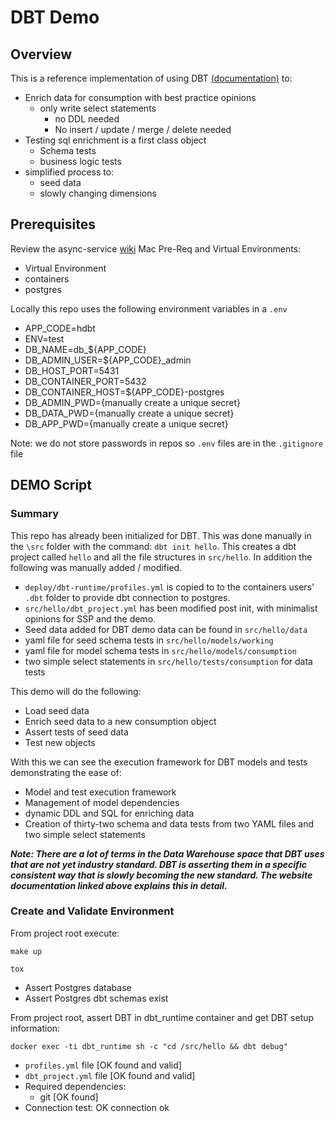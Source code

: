 # DBT Demo

## Overview

This is a reference implementation of using DBT [(documentation)](https://docs.getdbt.com/) to:

* Enrich data for consumption with best practice opinions
  * only write select statements
    * no DDL needed
    * No insert / update / merge / delete needed
* Testing sql enrichment is a first class object
  * Schema tests
  * business logic tests
* simplified process to:
  * seed data
  * slowly changing dimensions

## Prerequisites

Review the async-service [wiki](https://github.com/sunlao/async-service/wiki) Mac Pre-Req and Virtual Environments:

* Virtual Environment
* containers
* postgres

Locally this repo uses the following environment variables in a `.env`

* APP_CODE=hdbt
* ENV=test
* DB_NAME=db_${APP_CODE}
* DB_ADMIN_USER=${APP_CODE}_admin
* DB_HOST_PORT=5431
* DB_CONTAINER_PORT=5432
* DB_CONTAINER_HOST=${APP_CODE}-postgres
* DB_ADMIN_PWD={manually create a unique secret}
* DB_DATA_PWD={manually create a unique secret}
* DB_APP_PWD={manually create a unique secret}

Note: we do not store passwords in repos so `.env` files are in the `.gitignore` file

## DEMO Script

### Summary

This repo has already been initialized for DBT. This was done manually in the `\src` folder with the command: `dbt init hello`. This creates a dbt project called `hello` and all the file structures in `src/hello`.  In addition the following was manually added / modified.

* `deploy/dbt-runtime/profiles.yml` is copied to to the containers users' `.dbt` folder to provide dbt connection to postgres.
* `src/hello/dbt_project.yml` has been modified post init, with minimalist opinions for SSP and the demo.
* Seed data added for DBT demo data can be found in `src/hello/data`
* yaml file for seed schema tests in `src/hello/models/working`
* yaml file for model schema tests in `src/hello/models/consumption`
* two simple select statements in `src/hello/tests/consumption` for data tests

This demo will do the following:

* Load seed data
* Enrich seed data to a new consumption object
* Assert tests of seed data
* Test new objects

With this we can see the execution framework for DBT models and tests demonstrating the ease of:

* Model and test execution framework
* Management of model dependencies
* dynamic DDL and SQL for enriching data
* Creation of thirty-two schema and data tests from two YAML files and two simple select statements

***Note: There are a lot of terms in the Data Warehouse space that DBT uses that are not yet industry standard. DBT is asserting them in a specific consistent way that is slowly becoming the new standard. The website documentation linked above explains this in detail.***

### Create and Validate Environment

From project root execute:

```SHELL
make up
```

```SHELL
tox
```

* Assert Postgres database
* Assert Postgres dbt schemas exist

From project root, assert DBT in dbt_runtime container and get DBT setup information:

```SHELL
docker exec -ti dbt_runtime sh -c "cd /src/hello && dbt debug"
```

* `profiles.yml` file [OK found and valid]
* `dbt_project.yml` file [OK found and valid]
* Required dependencies:
  * git [OK found]
* Connection test: OK connection ok
